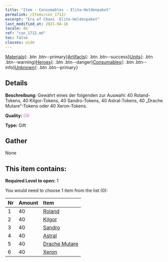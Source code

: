 ```yaml
---
title: "Item - Consumables - Elite-Heldenpaket"
permalink: /Items/con_1712/
excerpt: "Era of Chaos  Elite-Heldenpaket"
last_modified_at: 2021-04-16
locale: de
ref: "con_1712.md"
toc: false
classes: wide
---
```

 [Materials](/de/Items/){: .btn .btn--primary}[Artifacts](/de/Items/Artifacts/){: .btn .btn--success}[Units](/de/Items/Units/){: .btn .btn--warning}[Heroes](/de/Items/Heroes/){: .btn .btn--danger}[Consumables](/de/Items/Consumables/){: .btn .btn--info}[Unknown](/de/Items/Unknown/){: .btn .btn--primary}

## Details
 **Beschreibung:** Gewährt eines der folgenden zur Auswahl: 40 Roland-Tokens, 40 Kilgor-Tokens, 40 Sandro-Tokens, 40 Astral-Tokens, 40 „Drache Mutare“-Tokens oder 40 Xeron-Tokens.

 **Quality:** <span style="color: #DA70D6">OK</span>

 **Type:** Gift

## Gather

  None

## This item contains:

 **Required Level to open:** 1

 You would need to choose 1 item from the list (0):

  | Nr | Amount |     Item    |
  |:---|:-------|:------------|
  | 1 | 40 | [Roland](/de/Items/her_362/) |  | 
  | 2 | 40 | [Kilgor](/de/Items/her_374/) |  | 
  | 3 | 40 | [Sandro](/de/Items/her_371/) |  | 
  | 4 | 40 | [Astral](/de/Items/her_388/) |  | 
  | 5 | 40 | [Drache Mutare](/de/Items/her_390/) |  | 
  | 6 | 40 | [Xeron](/de/Items/her_383/) |  | 
